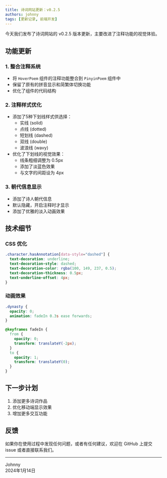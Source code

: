 ```yaml
---
title: 诗词网站更新：v0.2.5
authors: johnny
tags: [更新记录, 前端开发]
---
```


今天我们发布了诗词网站的 v0.2.5 版本更新，主要改进了注释功能的视觉体验。

## 功能更新

### 1. 整合注释系统
- 将 `HoverPoem` 组件的注释功能整合到 `PinyinPoem` 组件中
- 保留了原有的拼音显示和简繁体切换功能
- 优化了组件的代码结构

### 2. 注释样式优化
- 添加了5种下划线样式供选择：
  - 实线 (solid)
  - 点线 (dotted)
  - 短划线 (dashed)
  - 双线 (double)
  - 波浪线 (wavy)
- 优化了下划线的视觉效果：
  - 线条粗细调整为 0.5px
  - 添加了淡蓝色效果
  - 与文字的间距设为 4px

### 3. 朝代信息显示
- 添加了诗人朝代信息
- 默认隐藏，开启注释时才显示
- 添加了优雅的淡入动画效果

## 技术细节

### CSS 优化
```css
.character.hasAnnotation[data-style="dashed"] {
  text-decoration: underline;
  text-decoration-style: dashed;
  text-decoration-color: rgba(100, 149, 237, 0.5);
  text-decoration-thickness: 0.5px;
  text-underline-offset: 4px;
}
```

### 动画效果
```css
.dynasty {
  opacity: 0;
  animation: fadeIn 0.3s ease forwards;
}

@keyframes fadeIn {
  from {
    opacity: 0;
    transform: translateY(-2px);
  }
  to {
    opacity: 1;
    transform: translateY(0);
  }
}
```

## 下一步计划

1. 添加更多诗词作品
2. 优化移动端显示效果
3. 增加更多交互功能

## 反馈

如果你在使用过程中发现任何问题，或者有任何建议，欢迎在 GitHub 上提交 issue 或者直接联系我们。

---

Johnny  
2024年1月14日 